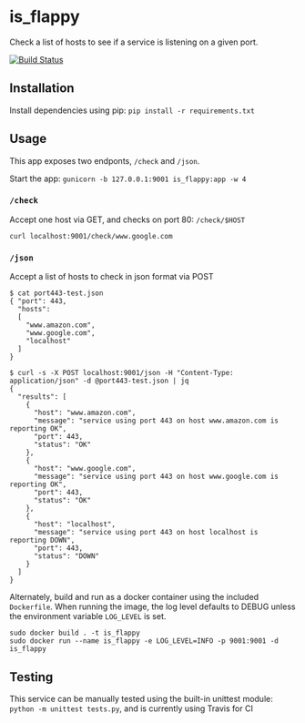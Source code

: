 # is_flappy
Check a list of hosts to see if a service is listening on a given port.

[![Build Status](https://travis-ci.com/maxdotdotg/is_flappy.svg?branch=master)](https://travis-ci.com/maxdotdotg/is_flappy)

## Installation
Install dependencies using pip: `pip install -r requirements.txt`

## Usage
This app exposes two endponts, `/check` and `/json`.

Start the app: `gunicorn -b 127.0.0.1:9001 is_flappy:app -w 4`

### `/check`
Accept one host via GET, and checks on port 80: `/check/$HOST`
```
curl localhost:9001/check/www.google.com
```

### `/json`
Accept a list of hosts to check in json format via POST
```
$ cat port443-test.json
{ "port": 443,
  "hosts":
  [
    "www.amazon.com",
    "www.google.com",
    "localhost"
  ]
}

$ curl -s -X POST localhost:9001/json -H "Content-Type: application/json" -d @port443-test.json | jq
{
  "results": [
    {
      "host": "www.amazon.com",
      "message": "service using port 443 on host www.amazon.com is reporting OK",
      "port": 443,
      "status": "OK"
    },
    {
      "host": "www.google.com",
      "message": "service using port 443 on host www.google.com is reporting OK",
      "port": 443,
      "status": "OK"
    },
    {
      "host": "localhost",
      "message": "service using port 443 on host localhost is reporting DOWN",
      "port": 443,
      "status": "DOWN"
    }
  ]
}

```

Alternately, build and run as a docker container using the included `Dockerfile`. When running the image, the log level defaults to DEBUG unless the environment variable `LOG_LEVEL` is set.
```
sudo docker build . -t is_flappy
sudo docker run --name is_flappy -e LOG_LEVEL=INFO -p 9001:9001 -d is_flappy
```

## Testing
This service can be manually tested using the built-in unittest module: `python -m unittest tests.py`, and is currently using Travis for CI
